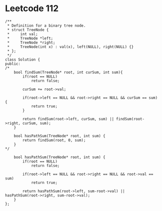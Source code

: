 # Leetcode 112
    /**
     * Definition for a binary tree node.
     * struct TreeNode {
     *     int val;
     *     TreeNode *left;
     *     TreeNode *right;
     *     TreeNode(int x) : val(x), left(NULL), right(NULL) {}
     * };
     */
    class Solution {
    public:
    /*
        bool findSum(TreeNode* root, int curSum, int sum){
            if(root == NULL)
                return false;

            curSum += root->val;

            if(root->left == NULL && root->right == NULL && curSum == sum){
                return true;
            }

            return findSum(root->left, curSum, sum) || findSum(root->right, curSum, sum);
        }

        bool hasPathSum(TreeNode* root, int sum) {      
            return findSum(root, 0, sum);
        }
    */

        bool hasPathSum(TreeNode* root, int sum) {   
            if(root == NULL)
                return false;

            if(root->left == NULL && root->right == NULL && root->val == sum)
                return true;

            return hasPathSum(root->left, sum-root->val) || hasPathSum(root->right, sum-root->val);
        }
    };

